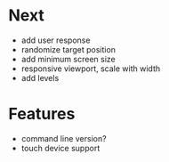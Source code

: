 # Next
- add user response
- randomize target position
- add minimum screen size
- responsive viewport, scale with width
- add levels

# Features
- command line version?
- touch device support
